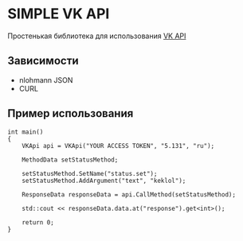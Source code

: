 # **SIMPLE VK API**
Простенькая библиотека для использования [VK API](https://dev.vk.com/method)
## Зависимости
+ nlohmann JSON
+ CURL
## Пример использования
	int main()
	{
		VKApi api = VKApi("YOUR ACCESS TOKEN", "5.131", "ru");

		MethodData setStatusMethod;

		setStatusMethod.SetName("status.set");
		setStatusMethod.AddArgument("text", "keklol");
		
		ResponseData responseData = api.CallMethod(setStatusMethod);

		std::cout << responseData.data.at("response").get<int>();

		return 0;
	}